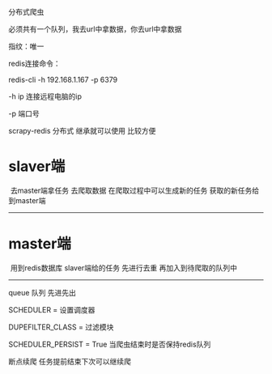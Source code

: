 分布式爬虫

必须共有一个队列，我去url中拿数据，你去url中拿数据

指纹：唯一

redis连接命令：

redis-cli -h 192.168.1.167 -p 6379

-h ip 连接远程电脑的ip

-p 端口号



scrapy-redis	分布式   继承就可以使用  比较方便

# slaver端

​		去master端拿任务  去爬取数据  在爬取过程中可以生成新的任务  获取的新任务给到master端

--------

# master端

​		用到redis数据库  slaver端给的任务  先进行去重	再加入到待爬取的队列中

----------

queue	队列   先进先出





SCHEDULER = 									设置调度器

DUPEFILTER_CLASS = 						过滤模块

SCHEDULER_PERSIST = True			当爬虫结束时是否保持redis队列

断点续爬  任务提前结束下次可以继续爬